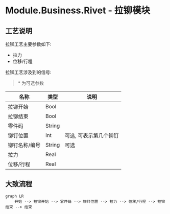 ﻿# Module.Business.Rivet - 拉铆模块


## 工艺说明

拉铆工艺主要参数如下:

- 拉力
- 位移/行程

拉铆工艺涉及到的信号:

> \* 为可选参数

| 名称 | 类型     | 说明           |
| -- |--------|--------------|
| 拉铆开始   | Bool   |              |
| 拉铆结束   | Bool   |              |
| 零件码     | String |              |
| 铆钉位置   | Int    | 可选, 可表示第几个铆钉 |
| 铆钉名称/编号 | String | 可选           |
| 拉力       | Real   |              |
| 位移/行程   | Real   |              |

## 大致流程

```mermaid
graph LR
    开始 --> 拉铆开始 --> 零件码 --> 铆钉位置 --> 拉力 --> 位移/行程 --> 拉铆结束 --> 结束
```